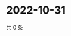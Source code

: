 # 2022-10-31

共 0 条

<!-- BEGIN WEIBO -->
<!-- 最后更新时间 Mon Oct 31 2022 16:26:44 GMT+0800 (China Standard Time) -->

<!-- END WEIBO -->
